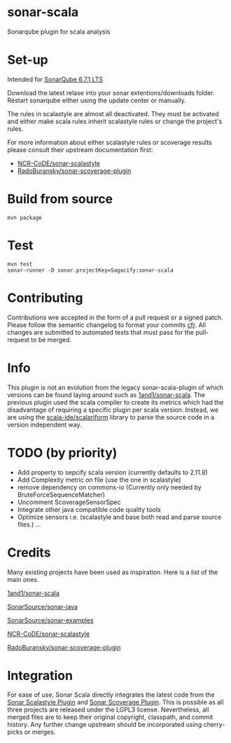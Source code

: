# sonar-scala
Sonarqube plugin for scala analysis

# Set-up
Intended for [SonarQube 6.7.1 LTS](https://www.sonarqube.org/downloads)

Download the latest relase into your sonar extentions/downloads folder.
Restart sonarqube either using the update center or manually.

The rules in scalastyle are almost all deactivated. They must be activated and either make scala rules inherit scalastyle rules or change the project's rules.

For more information about either scalastyle rules or scoverage results please consult their upstream documentation first:

* [NCR-CoDE/sonar-scalastyle](https://github.com/NCR-CoDE/sonar-scalastyle)
* [RadoBuransky/sonar-scoverage-plugin](https://github.com/RadoBuransky/sonar-scoverage-plugin)

# Build from source
```mvn package```

# Test
```
mvn test
sonar-runner -D sonar.projectKey=Sagacify:sonar-scala
```

# Contributing
Contributions wre accepted in the form of a pull request or a signed patch.
Please follow the semantic changelog to format your commits [cfr](https://github.com/Sagacify/komitet-gita-bezopasnosti).
All changes are submitted to automated tests that must pass for the pull-request to be merged.

# Info
This plugin is not an evolution from the legacy sonar-scala-plugin of which versions can be found laying around such as [1and1/sonar-scala](https://github.com/1and1/sonar-scala).
The previous plugin used the scala compiler to create its metrics which had the disadvantage of requiring a specific plugin per scala version.
Instead, we are using the [scala-ide/scalariform](https://github.com/scala-ide/scalariform) library to parse the source code in a version independent way.

# TODO (by priority)
* Add property to sepcify scala version (currently defaults to 2.11.8)
* Add Complexity metric on file (use the one in scalastyle)
* remove dependency on commons-io (Currently only needed by BruteForceSequenceMatcher)
* Uncomment ScoverageSensorSpec
* Integrate other java compatible code quality tools
* Optimize sensors i.e. (scalastyle and base both read and parse source files.)
...

# Credits
Many existing projects have been used as inspiration.
Here is a list of the main ones.

[1and1/sonar-scala](https://github.com/1and1/sonar-scala)

[SonarSource/sonar-java](https://github.com/SonarSource/sonar-java)

[SonarSource/sonar-examples](https://github.com/SonarSource/sonar-examples)

[NCR-CoDE/sonar-scalastyle](https://github.com/NCR-CoDE/sonar-scalastyle)

[RadoBuransky/sonar-scoverage-plugin](https://github.com/RadoBuransky/sonar-scoverage-plugin)

# Integration
For ease of use, Sonar Scala directly integrates the latest code from the [Sonar Scalastyle Plugin](https://github.com/NCR-CoDE/sonar-scalastyle) and  [Sonar Scoverage Plugin](https://github.com/RadoBuransky/sonar-scoverage-plugin). This is possible as all three projects are released under the LGPL3 license. Nevertheless, all merged files are to keep their original copyright, classpath, and commit history. Any further change upstream should be incorporated using cherry-picks or merges.
